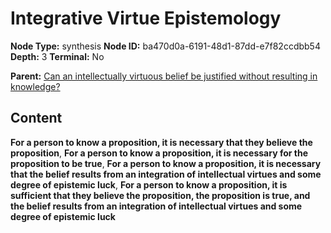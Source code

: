 # Integrative Virtue Epistemology

**Node Type:** synthesis
**Node ID:** ba470d0a-6191-48d1-87dd-e7f82ccdbb54
**Depth:** 3
**Terminal:** No

**Parent:** [Can an intellectually virtuous belief be justified without resulting in knowledge?](can-an-intellectually-virtuous-belief-be-justified-without-resulting-in-knowledge.md)

## Content

**For a person to know a proposition, it is necessary that they believe the proposition**, **For a person to know a proposition, it is necessary for the proposition to be true**, **For a person to know a proposition, it is necessary that the belief results from an integration of intellectual virtues and some degree of epistemic luck**, **For a person to know a proposition, it is sufficient that they believe the proposition, the proposition is true, and the belief results from an integration of intellectual virtues and some degree of epistemic luck**
